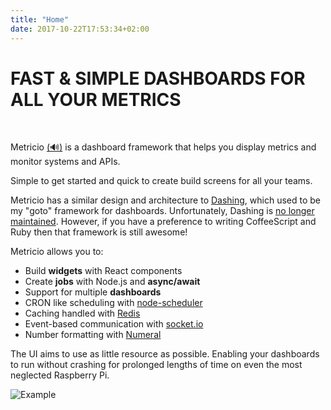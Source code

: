 ```yaml
---
title: "Home"
date: 2017-10-22T17:53:34+02:00
---
```


<h1>FAST & SIMPLE DASHBOARDS FOR ALL YOUR METRICS</h1>

<p style="text-align: center;"><a href="https://semaphoreci.com/dannycroft/metricio-2"><img style="margin: 0;display:inline"src="https://semaphoreci.com/api/v1/dannycroft/metricio-2/branches/master/badge.svg" alt=""></a> <a href="https://codeclimate.com/github/metricio/metricio/maintainability"><img style="margin: 0;display:inline"src="https://api.codeclimate.com/v1/badges/3aa92baa68a935fc8c3a/maintainability" alt=""></a></p>

Metricio [(🔊)](https://res.cloudinary.com/metricio/video/upload/v1508691679/metricio_b4nmgk.mp3 "pronunciation") is a dashboard framework that helps you display metrics and monitor
systems and APIs.

Simple to get started and quick to create build screens for all your teams.

Metricio has a similar design and architecture to [Dashing](http://dashing.io/), which used to be my "goto" framework for dashboards. Unfortunately, Dashing is [no longer maintained](https://github.com/Shopify/dashing/issues/711). However, if you have a preference to writing CoffeeScript and Ruby then that framework is still awesome!

Metricio allows you to:

- Build **widgets** with React components
- Create **jobs** with Node.js and **async/await**
- Support for multiple **dashboards**
- CRON like scheduling with [node-scheduler](https://github.com/node-schedule/node-schedule)
- Caching handled with [Redis](https://redis.io/)
- Event-based communication with [socket.io](https://socket.io/)
- Number formatting with [Numeral](http://numeraljs.com/)

The UI aims to use as little resource as possible. Enabling your dashboards to run without crashing for prolonged lengths of time on even the most neglected Raspberry Pi.

  ![Example](https://res.cloudinary.com/metricio/image/upload/v1508687267/metricio_yxmmxo.gif)
